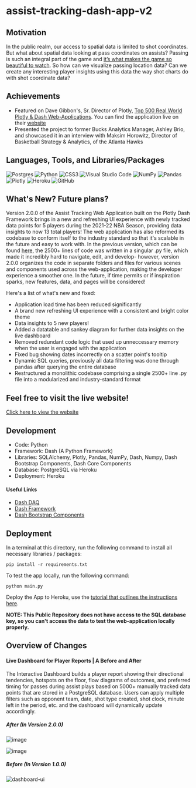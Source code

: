 # assist-tracking-dash-app-v2

## Motivation

In the public realm, our access to spatial data is limited to shot coordinates. But what about spatial data looking at pass coordinates on assists? Passing is such an integral part of the game and [it’s what makes the game so beautiful to watch](https://www.youtube.com/watch?v=NsBGF1fjXvY&ab_channel=EvinGualberto). So how can we visualize passing location data? Can we create any interesting player insights using this data the way shot charts do with shot coordinate data?

## Achievements
- Featured on Dave Gibbon's, Sr. Director of Plotly, [Top 500 Real World Plotly & Dash Web-Applications](https://www.linkedin.com/feed/update/urn%3Ali%3Aactivity%3A6993654939717689344/?commentUrn=urn%3Ali%3Acomment%3A%28ugcPost%3A6993654864748707840%2C6993659640815259648%29&dashCommentUrn=urn%3Ali%3Afsd%5Fcomment%3A%286993659640815259648%2Curn%3Ali%3AugcPost%3A6993654864748707840%29&midToken=AQE7AcWiE982Tw&midSig=22w2_pD5bN2Ww1&trk=eml-email_notification_single_mentioned_you_in_this_01-notifications-1-hero%7Ecard%7Efeed&trkEmail=eml-email_notification_single_mentioned_you_in_this_01-notifications-1-hero%7Ecard%7Efeed-null-9t7xw6%7Ela02emup%7Evh-null-voyagerOffline). You can find the application live on their [website](https://plotly.com/examples/sports-analytics/)
- Presented the project to former Bucks Analytics Manager, Ashley Brio, and showcased it in an interview with Maksim Horowitz, Director of Basketball Strategy & Analytics, of the Atlanta Hawks

## Languages, Tools, and Libraries/Packages
![Postgres](https://img.shields.io/badge/postgres-%23316192.svg?style=for-the-badge&logo=postgresql&logoColor=white) ![Python](https://img.shields.io/badge/python-3670A0?style=for-the-badge&logo=python&logoColor=ffdd54) ![CSS3](https://img.shields.io/badge/css3-%231572B6.svg?style=for-the-badge&logo=css3&logoColor=white) ![Visual Studio Code](https://img.shields.io/badge/Visual%20Studio%20Code-0078d7.svg?style=for-the-badge&logo=visual-studio-code&logoColor=white) ![NumPy](https://img.shields.io/badge/numpy-%23013243.svg?style=for-the-badge&logo=numpy&logoColor=white) ![Pandas](https://img.shields.io/badge/pandas-%23150458.svg?style=for-the-badge&logo=pandas&logoColor=white) ![Plotly](https://img.shields.io/badge/Plotly-%233F4F75.svg?style=for-the-badge&logo=plotly&logoColor=white) ![Heroku](https://img.shields.io/badge/heroku-%23430098.svg?style=for-the-badge&logo=heroku&logoColor=white) ![GitHub](https://img.shields.io/badge/github-%23121011.svg?style=for-the-badge&logo=github&logoColor=white)

## What's New? Future plans?

Version 2.0.0 of the Assist Tracking Web Application built on the Plotly Dash Framework brings in a new and refreshing UI experience with newly tracked data points for 5 players during the 2021-22 NBA Season, providing data insights to now 13 total players! The web application has also reformed its codebase to conform itself to the industry standard so that it's scalable in the future and easy to work with. In the previous version, which can be found [here](https://github.com/lukarh/assist-tracking-app), the 2500+ lines of code was written in a singular .py file, which made it incredibly hard to navigate, edit, and develop- however, version 2.0.0 organizes the code in separate folders and files for various scenes and components used across the web-application, making the developer experience a smoother one. In the future, if time permits or if inspiration sparks, new features, data, and pages will be considered!

Here's a list of what's new and fixed:
- Application load time has been reduced significantly
- A brand new refreshing UI experience with a consistent and bright color theme
- Data insights to 5 new players!
- Added a datatable and sankey diagram for further data insights on the live dashboard
- Removed redundant code logic that used up unneccessary memory when the user is engaged with the application
- Fixed bug showing dates incorrectly on a scatter point's tooltip
- Dynamic SQL queries, previously all data filtering was done through pandas after querying the entire database
- Restructured a monolithic codebase comprising a single 2500+ line .py file into a modularized and industry-standard format

## Feel free to visit the live website!

[Click here to view the website](https://tracking-dashboard-app.herokuapp.com/dashboard)

## Development

- Code: Python
- Framework: Dash (A Python Framework)
- Libraries: SQLAlchemy, Plotly, Pandas, NumPy, Dash, Numpy, Dash Bootstrap Components, Dash Core Components
- Database: PostgreSQL via Heroku
- Deployment: Heroku

#### Useful Links
- [Dash DAQ](https://dash.plotly.com/dash-daq)
- [Dash Framework](https://plotly.com/dash/)
- [Dash Bootstrap Components](https://dash-bootstrap-components.opensource.faculty.ai/)

## Deployment
In a terminal at this directory, run the following command to install all necessary libraries / packages:

```pip install -r requirements.txt```

To test the app locally, run the following command:

```python main.py```

Deploy the App to Heroku, use the [tutorial that outlines the instructions here](https://drive.google.com/file/d/1kowjMGKN6rbxh9n-5q1cP3BkcZ2yOAvo/view).

**NOTE: This Public Repository does not have access to the SQL database key, so you can't access the data to test the web-application locally properly.**

## Overview of Changes

#### Live Dashboard for Player Reports | A Before and After

The Interactive Dashboard builds a player report showing their directional tendencies, hotspots on the floor, flow diagrams of outcomes, and preferred timing for passes during assist plays based on 5000+ manually tracked data points that are stored in a PostgreSQL database. Users can apply multiple filters such as opponent team, date, shot type created, shot clock, minute left in the period, etc. and the dashboard will dynamically update accordingly.

##### After (In Version 2.0.0)

![image](https://github.com/lukarh/assist-tracking-app-v2/assets/65103724/d53aeb8b-a1e9-45d2-b838-1452c700db67)

![image](https://github.com/lukarh/assist-tracking-app-v2/assets/65103724/1dc8c168-feaf-4be8-a18d-52937237d76d)


##### Before (In Version 1.0.0)

![dashboard-ui](https://user-images.githubusercontent.com/65103724/163692815-85a7d1e1-f601-417f-801c-277c355b471f.png)
